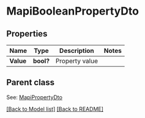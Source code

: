 # MapiBooleanPropertyDto
## Properties
Name | Type | Description | Notes
------------ | ------------- | ------------- | -------------
**Value** | **bool?** | Property value              | 

## Parent class

See: [MapiPropertyDto](MapiPropertyDto.md)

[[Back to Model list]](Models.md) [[Back to README]](README.md)

